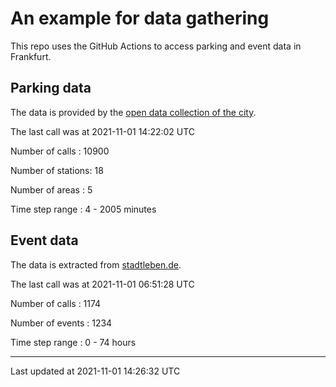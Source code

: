 # An example for data gathering

This repo uses the GitHub Actions to access parking and event data in Frankfurt.

## Parking data
The data is provided by the [open data collection of the city](https://www.offenedaten.frankfurt.de/).

The last call was at 2021-11-01 14:22:02 UTC

Number of calls   : 10900

Number of stations:    18

Number of areas   :     5

Time step range   :     4 -  2005 minutes


## Event data
The data is extracted from [stadtleben.de](https://stadtleben.de/frankfurt/).

The last call was at 2021-11-01 06:51:28 UTC

Number of calls   : 1174

Number of events  : 1234

Time step range   :    0 -   74 hours


----

Last updated at 2021-11-01 14:26:32 UTC
